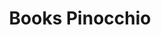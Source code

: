 ---
layout: default-nav
type: card
formsum: summative
sortorder: 3.9
appsused: indd
title: "Books Pinocchio"
level: none
brightspace: "https://brightspace.algonquincollege.com/d2l/lms/dropbox/user/folder_submit_files.d2l?db=120808&grpid=0&isprv=0&bp=0&ou=145571"
submission: "indd-book-package-plus-pdf"
links: |
  - Adobe: <a href="https://helpx.adobe.com/indesign/using/creating-book-files.html" title="Adobe: Help, Creating Books in InDesign" target="_blank">Creating Books</a>
  - <a href="bullet-and-number-lists.html" title="InDesign Bullet & Number Lists">About defined lists</a>
  - <a href="https://helpx.adobe.com/indesign/using/numbering-pages-chapters-sections.html" title="InDesign: Numbering Chapters" target="_blank">Numbering Chapters</a>
video: "https://www.youtube.com/embed/videoseries?list=PL4qBMvigUSLCQ4NQ5PzDMzi9Vs8p8aUtG"
downloads: "https://www.dropbox.com/s/tmtvvpenmhfnwsd/indesign-books-pinocchio.zip?dl=1"
description: "In this assignment, you'll assemble the story of Pinocchio in an InDesign book which includes automatic numbering of pages & chapters, a table of contents, running headers, synchronized styles & swatches."
details:
assignment: |
  During class, you'll assemble the story of Pinocchio in a series of InDesign documents which will make up an InDesign book file. It will include a cover, front and end matter documents and the story content. All the features are:

  1. Automatic page numbers
  2. Custom colour swatches
  3. Paragraph styles
  4. Character Styles
  5. Defined number lists
  6. Chapter titles
  7. Running headers
  8. Table of contents

  Let's start setting this up.

  ## Create Book Documents

  Start by creating an InDesign document. This is the file which will serve as the master file from which all the other book files will be based. This is the format:

  <figure>
      <img class="size50" alt="new-document-setup" src="/images/indesign-books-pinocchio/new-document-setup.jpg">
  <figcaption>
    Create a single new InDesign document.
  </figcaption>
  </figure>

  We'll need to set up our master document before we duplicate it for each chapter. Remember, if you leave unwanted content in the panels in this document, it'll be present in all your book files. We don't want that. That's why it's important to plan ahead to build this document properly.

  ## Initial Document Setup

  ### Paragraph Styles

  Define the base serif in the Basic Paragraph style. Create a new style for the Base-Sans paragraph style. Create styles as shown below. Changing their appearance isn't that important for now.

  We're using <a href="https://fonts.adobe.com/fonts/adobe-caslon" title="Adobe Fonts: Adobe Caslon Pro" target="_blank">Adobe Caslon Pro</a> for body copy and <a href="https://fonts.adobe.com/fonts/futura-pt" title="Adobe Fonts: Futura PT" target="_blank">Futura PT</a> for titles. They're both on Adobe Fonts.

  <figure>
      <img class="size100" alt="styles-setup" src="/images/indesign-books-pinocchio/styles-setup.jpg">
  <figcaption>
    Change your Basic style, then add a Base Sans and a Body Copy style.
  </figcaption>
  </figure>

  For Futura, make sure you sync a bold instance. You'll need it for titles and the TOC later on.

  ### Clean out the Swatches panel

  We want to remove all un-needed swatches from the Swatches panel. Remember that book sync is non-destructive. It only adds content across documents, it doesn't remove any. That's why this needs to be done at the outset.

  Delete all unused colours. Let's add two colours to the panel.

  <figure>
      <img class="size100" alt="setup-colours" src="/images/indesign-books-pinocchio/setup-colours.jpg">
  <figcaption>
    We've added Pantone Cool Grey 10 in CMYK and Orange that's 60% magenta and 100% yellow.
  </figcaption>
  </figure>

  ### Layers

  Create layers for Folios, Images and Text. Make sure they're in that order. Folios underneath, then images, and text on top of everything.

  <figure>
      <img class="size33" alt="setup-layers-panel" src="/images/indesign-books-pinocchio/setup-layers-panel.jpg">
  <figcaption>
    Set up your layers like this.
  </figcaption>
  </figure>

  Remember, layers don't sync across documents unless you have content on them on master pages. When the master pages sync, the layers get created.

  ### Text Frames

  Create a primary text frame on your master pages. Make sure you have one on each master. Thread them together on the master. When you import your text in the next steps, hold the Shift key. That will make the text thread onto all the pages. Cool, eh?

  ## Book Documents

  Once your InDesign master document is ready with all the basic settings, we can duplicate it to have a total of seven files. See the image below.

  <div class="attentionbox shortcut">
    Close all InDesign documents. Go to the Finder, then hit cmd-D to duplicate the file until you have seven of them.
  </div>

  ### Cover, FM & EM

  Rename files for your Cover, Front Matter and End Matter files. Delete pages from the files to match the image below. Once all your InDesign documents are created, make a new Book file. Add the documents to the book file.

  <figure>
      <img class="size100" alt="setup-book-pages" src="/images/indesign-books-pinocchio/setup-book-pages.jpg">
  <figcaption>
    You have a cover, two EM & FM documents in addition to your main chapter documents, all in a book file.
  </figcaption>
  </figure>

  Now we have all our documents set up, it's time to add content to them. Remember to keep all book documents open <mark>except for the Cover and the End Matter file</mark>. We don't want them to sync the page numbers. They don't need them.

  Import each chapter's text into the appropriate InDesign document. Apply the Body Copy paragraph style to the text. Style the chapter numbers and chapter titles, too.


  ## Pagination

  ### Set Up Numbering

  Set up page numbering on the documents. There will be no page numbers on the cover document, obviously. We want lower case roman numerals for the Front Matter document, ie: i, ii, iii, iv, etc... There'll be regular arabic numerals for the chapter files of the document. ie: 1, 2, 3, 4, etc...

  <figure>
      <img class="size100" alt="setup-page-numbering" src="/images/indesign-books-pinocchio/setup-page-numbering.jpg">
  <figcaption>
    You can see the Book panel before and after page numbering has been adjusted.
  </figcaption>
  </figure>

  <div class="attentionbox achtung">
    Remember to turn on Master Page synching in the Book sync settings. Option-click on the Sync button to do so.
  </div>

  ### Folios

  Let's add page numbers to our master pages for the FM, EM and chapters. Make sure they're on the Folio layer and on the Master Page. Create a paragraph style for them.

  <figure>
      <img class="size100" alt="folios" src="/images/indesign-books-pinocchio/folios.jpg">
  <figcaption>
    Set up text variables in the footer from the chapter numbers and chapter titles.
  </figcaption>
  </figure>

  <div class="attentionbox shortcut">
    Shift-Tab creates a tab that alignes to the other end of the text frame. Use this in your folio text frame as shown.
  </div>

  ## Number List

  Let's make a number list across book files. Use the provided list of Pinocchio characters. You'll need to create a defined list in Paragraph Styles.

  <figure>
    <img class="size100" alt="number-list" src="/images/indesign-books-pinocchio/number-list.jpg">
  <figcaption>
    For the list to continue across book files, you need to give it a name in its paragraph style.
  </figcaption>
  </figure>

  If the numbers don't update in the second part of the list, make sure you update them from the Book panel's menu.

  ## Table of Contents

  Build a two-level table of contents in your Front Matter file for your document, including all the necessary paragraph styles.

  <figure>
      <img class="size100" alt="TOC" src="/images/indesign-books-pinocchio/toc.jpg">
  <figcaption>
    This is a two-level table of contents. Note that there are no page numbers on the first level entries.
  </figcaption>
  </figure>

  ## Cover Image

  To wrap things up, place the provided image on the cover.

  <img class="size75" alt="cover-image" src="/images/indesign-books-pinocchio/cover-image.jpg">

  Remember to make sure you image extends to the bleed line.

  ## Package Your Book.

  Save and close all of your book documents. Leave the Book panel open, and click the <span class="command">Save Book</span> button. Deselect all the documents in the Book panel. Go to the Book panel menu, then click on <span class="command">Package book for Print...</span>.

  <figure>
      <img class="size75" alt="package" src="/images/indesign-books-pinocchio/package.jpg">
  <figcaption>
    Use the Book panel's Package command to create a folder with all assets.
  </figcaption>
  </figure>

  Go back to your Book panel's menu. Use <span class="command">Export book to PDF</span> to create a PDF file of your book. This will be your second submission on Brightspace.

---
